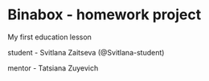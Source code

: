 # Binabox - homework project

My first education lesson

student - Svitlana Zaitseva (@Svitlana-student)

mentor - Tatsiana Zuyevich 